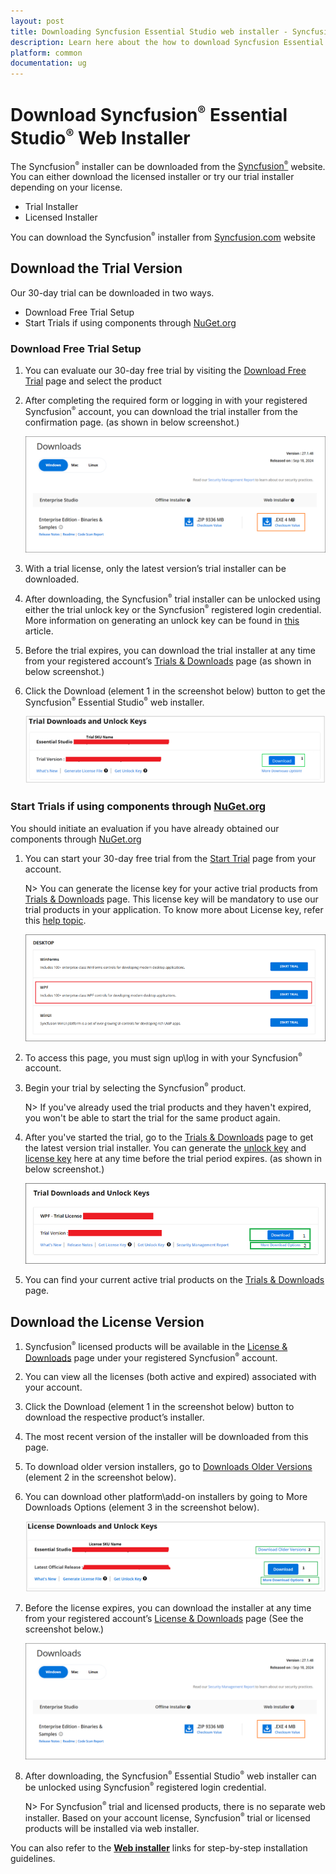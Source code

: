 ```yaml
---
layout: post
title: Downloading Syncfusion Essential Studio web installer - Syncfusion
description: Learn here about the how to download Syncfusion Essential Studio web installer from our syncfusion website with license.
platform: common
documentation: ug
--- 
```


# Download Syncfusion<sup style="font-size:70%">&reg;</sup> Essential Studio<sup style="font-size:70%">&reg;</sup> Web Installer

The Syncfusion<sup style="font-size:70%">&reg;</sup> installer can be downloaded from the [Syncfusion<sup style="font-size:70%">&reg;</sup>](https://www.syncfusion.com/) website. You can either download the licensed installer or try our trial installer depending on your license.

   -	Trial Installer
   -	Licensed Installer

You can download the Syncfusion<sup style="font-size:70%">&reg;</sup> installer from [Syncfusion.com](https://www.syncfusion.com/) website 

## Download the Trial Version

Our 30-day trial can be downloaded in two ways.

* Download Free Trial Setup
* Start Trials if using components through [NuGet.org](https://www.nuget.org/packages?q=syncfusion)


### Download Free Trial Setup

1. You can evaluate our 30-day free trial by visiting the [Download Free Trial](https://www.syncfusion.com/downloads) page and select the product
2. After completing the required form or logging in with your registered Syncfusion<sup style="font-size:70%">&reg;</sup> account, you can download the trial installer from the confirmation page. (as shown in below screenshot.)

   ![Trial and downloads of Syncfusion<sup style="font-size:70%">&reg;</sup> Essential Studio<sup style="font-size:70%">&reg;</sup>](images/trial-confirmation.png)
   
3. With a trial license, only the latest version’s trial installer can be downloaded.
4. After downloading, the Syncfusion<sup style="font-size:70%">&reg;</sup> trial installer can be unlocked using either the trial unlock key or the Syncfusion<sup style="font-size:70%">&reg;</sup> registered login credential. More information on generating an unlock key can be found in [this](https://www.syncfusion.com/kb/8069/how-to-generate-unlock-key-for-essentials-studio-products) article.
5. Before the trial expires, you can download the trial installer at any time from your registered account’s [Trials & Downloads](https://www.syncfusion.com/account/manage-trials/downloads) page (as shown in below screenshot.)
6. Click the Download (element 1 in the screenshot below) button to get the Syncfusion<sup style="font-size:70%">&reg;</sup> Essential Studio<sup style="font-size:70%">&reg;</sup> web installer.
 
   ![Trial and downloads of Syncfusion<sup style="font-size:70%">&reg;</sup> Essential Studio<sup style="font-size:70%">&reg;</sup>](images/trial-download.png)


### Start Trials if using components through [NuGet.org](https://www.nuget.org/packages?q=syncfusion)

You should initiate an evaluation if you have already obtained our components through [NuGet.org](https://www.nuget.org/packages?q=syncfusion)

1. You can start your 30-day free trial from the [Start Trial](https://www.syncfusion.com/account/manage-trials/start-trials) page from your account.

   N> You can generate the license key for your active trial products from [Trials & Downloads](https://www.syncfusion.com/account/manage-trials/downloads) page. This license key will be mandatory to use our trial products in your application. To know more about License key, refer this [help topic](https://help.syncfusion.com/common/essential-studio/licensing/overview).
	
   ![Trial and downloads of Syncfusion<sup style="font-size:70%">&reg;</sup> Essential Studio<sup style="font-size:70%">&reg;</sup>](images/start-trial-download.png)
   
2. To access this page, you must sign up\log in with your Syncfusion<sup style="font-size:70%">&reg;</sup> account.
3. Begin your trial by selecting the Syncfusion<sup style="font-size:70%">&reg;</sup> product. 

   N> If you've already used the trial products and they haven't expired, you won't be able to start the trial for the same product again.

4. After you've started the trial, go to the [Trials & Downloads](https://www.syncfusion.com/account/manage-trials/downloads) page to get the latest version trial installer. You can generate the [unlock key](https://www.syncfusion.com/kb/8069/how-to-generate-unlock-key-for-essentials-studio-products) and [license key](https://help.syncfusion.com/common/essential-studio/licensing/how-to-generate) here at any time before the trial period expires. (as shown in below screenshot.)

   ![License and downloads of Syncfusion<sup style="font-size:70%">&reg;</sup> Essential Studio<sup style="font-size:70%">&reg;</sup>](images/start-trial-download-installer.png)

5. You can find your current active trial products on the [Trials & Downloads](https://www.syncfusion.com/account/manage-trials/downloads) page.
   

## Download the License Version

1. Syncfusion<sup style="font-size:70%">&reg;</sup> licensed products will be available in the [License & Downloads](https://www.syncfusion.com/account/downloads) page under your registered Syncfusion<sup style="font-size:70%">&reg;</sup> account.
2. You can view all the licenses (both active and expired) associated with your account.
3. Click the Download (element 1 in the screenshot below) button to download the respective product’s installer.
4. The most recent version of the installer will be downloaded from this page.
5. To download older version installers, go to [Downloads Older Versions](https://www.syncfusion.com/account/downloads/studio) (element 2 in the screenshot below).
6. You can download other platform\add-on installers by going to More Downloads Options (element 3 in the screenshot below).
   
    ![License and downloads of Syncfusion<sup style="font-size:70%">&reg;</sup> Essential Studio<sup style="font-size:70%">&reg;</sup>](images/license-download.png)
	
7. Before the license expires, you can download the installer at any time from your registered account’s [License & Downloads](https://www.syncfusion.com/account/downloads) page (See the screenshot below.)
   
   ![License and downloads of Syncfusion<sup style="font-size:70%">&reg;</sup> Essential Studio<sup style="font-size:70%">&reg;</sup>](images/start-trial-download-web-installer.png)
   
8. After downloading, the Syncfusion<sup style="font-size:70%">&reg;</sup> Essential Studio<sup style="font-size:70%">&reg;</sup> web installer can be unlocked using Syncfusion<sup style="font-size:70%">&reg;</sup> registered login credential.

   N> For Syncfusion<sup style="font-size:70%">&reg;</sup> trial and licensed products, there is no separate web installer. Based on your account license, Syncfusion<sup style="font-size:70%">&reg;</sup> trial or licensed products will be installed via web installer.
	

You can also refer to the [**Web installer**](https://help.syncfusion.com/common/essential-studio/installation/web-installer/how-to-install) links for step-by-step installation guidelines.	
